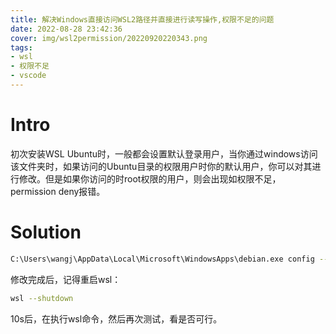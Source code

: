 ```yaml
---
title: 解决Windows直接访问WSL2路径并直接进行读写操作,权限不足的问题
date: 2022-08-28 23:42:36
cover: img/wsl2permission/20220920220343.png
tags:
- wsl
- 权限不足
- vscode
---
```

# Intro
初次安装WSL Ubuntu时，一般都会设置默认登录用户，当你通过windows访问该文件夹时，如果访问的Ubuntu目录的权限用户时你的默认用户，你可以对其进行修改。但是如果你访问的时root权限的用户，则会出现如权限不足，permission deny报错。
# Solution
```bash
C:\Users\wangj\AppData\Local\Microsoft\WindowsApps\debian.exe config --default-user root
```
修改完成后，记得重启wsl：
```bash
wsl --shutdown
```

10s后，在执行wsl命令，然后再次测试，看是否可行。
